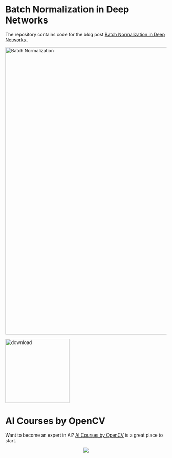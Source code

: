 # Batch Normalization in Deep Networks
The repository contains code for the blog post [Batch Normalization in Deep Networks
](https://learnopencv.com/batch-normalization-in-deep-networks/).

<img src="https://learnopencv.com/wp-content/uploads/2018/07/batch-normalization-768x479.jpg" alt="Batch Normalization" width="900">

[<img src="https://learnopencv.com/wp-content/uploads/2022/07/download-button-e1657285155454.png" alt="download" width="200">](https://www.dropbox.com/scl/fo/05zuyreepx8dfc2hxo23z/h?dl=1&rlkey=1y42fknvkxrelam65ajr78q2w)

# AI Courses by OpenCV

Want to become an expert in AI? [AI Courses by OpenCV](https://opencv.org/courses/) is a great place to start. 

<a href="https://opencv.org/courses/">
<p align="center"> 
<img src="https://learnopencv.com/wp-content/uploads/2023/01/AI-Courses-By-OpenCV-Github.png">
</p>
</a>

